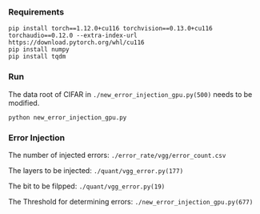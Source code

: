 ### Requirements

```
pip install torch==1.12.0+cu116 torchvision==0.13.0+cu116 torchaudio==0.12.0 --extra-index-url https://download.pytorch.org/whl/cu116
pip install numpy
pip install tqdm
```

### Run

The data root of CIFAR in ```./new_error_injection_gpu.py(500)``` needs to be modified.

```
python new_error_injection_gpu.py
```

### Error Injection

The number of injected errors: ```./error_rate/vgg/error_count.csv```

The layers to be injected: ```./quant/vgg_error.py(177)```

The bit to be filpped: ```./quant/vgg_error.py(19)```

The Threshold for determining errors: ```./new_error_injection_gpu.py(677)```
